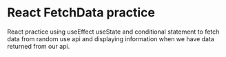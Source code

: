 # React FetchData practice

React practice using useEffect useState and conditional statement to fetch data from random use api and displaying information when we have data returned from our api.
